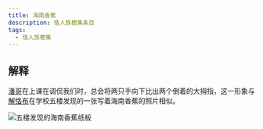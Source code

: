 ```yaml
---
title: 海南香蕉
description: 恪人族梗集条目
tags:
  - 恪人族梗集
---
```


## 解释

[潘哥](潘哥)在上课在调侃我们时，总会将两只手向下比出两个倒着的大拇指，这一形象与[解恪布](解恪布)在学校五楼发现的一张写着海南香蕉的照片相似。

![五楼发现的海南香蕉纸板](https://wikioss.xhemj.work/krzfs/wiki/7370b59d315a9857085cd0dfa3aab093.jpg?1440x1920)
